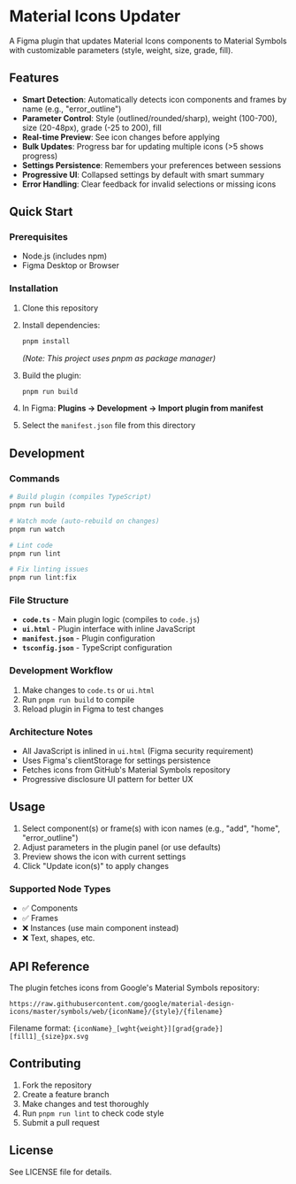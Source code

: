# Material Icons Updater

A Figma plugin that updates Material Icons components to Material Symbols with customizable parameters (style, weight, size, grade, fill).

## Features

- **Smart Detection**: Automatically detects icon components and frames by name (e.g., "error_outline")
- **Parameter Control**: Style (outlined/rounded/sharp), weight (100-700), size (20-48px), grade (-25 to 200), fill
- **Real-time Preview**: See icon changes before applying
- **Bulk Updates**: Progress bar for updating multiple icons (>5 shows progress)
- **Settings Persistence**: Remembers your preferences between sessions
- **Progressive UI**: Collapsed settings by default with smart summary
- **Error Handling**: Clear feedback for invalid selections or missing icons

## Quick Start

### Prerequisites
- Node.js (includes npm)
- Figma Desktop or Browser

### Installation
1. Clone this repository
2. Install dependencies:
   ```bash
   pnpm install
   ```
   *(Note: This project uses pnpm as package manager)*

3. Build the plugin:
   ```bash
   pnpm run build
   ```

4. In Figma: **Plugins → Development → Import plugin from manifest**
5. Select the `manifest.json` file from this directory

## Development

### Commands
```bash
# Build plugin (compiles TypeScript)
pnpm run build

# Watch mode (auto-rebuild on changes)  
pnpm run watch

# Lint code
pnpm run lint

# Fix linting issues
pnpm run lint:fix
```

### File Structure
- **`code.ts`** - Main plugin logic (compiles to `code.js`)
- **`ui.html`** - Plugin interface with inline JavaScript
- **`manifest.json`** - Plugin configuration
- **`tsconfig.json`** - TypeScript configuration

### Development Workflow
1. Make changes to `code.ts` or `ui.html`
2. Run `pnpm run build` to compile
3. Reload plugin in Figma to test changes

### Architecture Notes
- All JavaScript is inlined in `ui.html` (Figma security requirement)
- Uses Figma's clientStorage for settings persistence
- Fetches icons from GitHub's Material Symbols repository
- Progressive disclosure UI pattern for better UX

## Usage

1. Select component(s) or frame(s) with icon names (e.g., "add", "home", "error_outline")
2. Adjust parameters in the plugin panel (or use defaults)
3. Preview shows the icon with current settings
4. Click "Update icon(s)" to apply changes

### Supported Node Types
- ✅ Components
- ✅ Frames  
- ❌ Instances (use main component instead)
- ❌ Text, shapes, etc.

## API Reference

The plugin fetches icons from Google's Material Symbols repository:
```
https://raw.githubusercontent.com/google/material-design-icons/master/symbols/web/{iconName}/{style}/{filename}
```

Filename format: `{iconName}_[wght{weight}][grad{grade}][fill1]_{size}px.svg`

## Contributing

1. Fork the repository
2. Create a feature branch
3. Make changes and test thoroughly
4. Run `pnpm run lint` to check code style
5. Submit a pull request

## License

See LICENSE file for details.